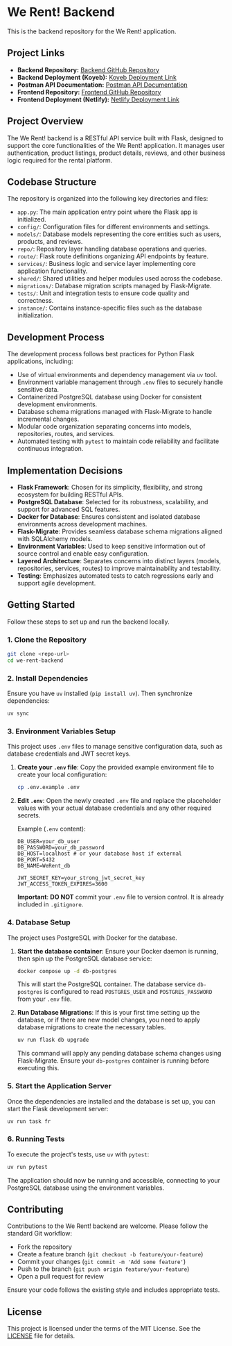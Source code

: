 # We Rent! Backend

This is the backend repository for the We Rent! application.

## Project Links

- **Backend Repository:** [Backend GitHub Repository](https://github.com/rizalandyyy/backend-team-two)
- **Backend Deployment (Koyeb):** [Koyeb Deployment Link](https://indirect-yasmin-ananana-483e9951.koyeb.app/)
- **Postman API Documentation:** [Postman API Documentation](https://www.postman.com/feri-8677167/werent/collection/fxwpbql/werent-documentation?action=share&source=copy-link&creator=44239234)
- **Frontend Repository:** [Frontend GitHub Repository](https://github.com/rizalandyyy/frontend-team-two)
- **Frontend Deployment (Netlify):** [Netlify Deployment Link](https://your-frontend-site.netlify.app)

## Project Overview

The We Rent! backend is a RESTful API service built with Flask, designed to support the core functionalities of the We Rent! application. It manages user authentication, product listings, product details, reviews, and other business logic required for the rental platform.

## Codebase Structure

The repository is organized into the following key directories and files:

- `app.py`: The main application entry point where the Flask app is initialized.
- `config/`: Configuration files for different environments and settings.
- `models/`: Database models representing the core entities such as users, products, and reviews.
- `repo/`: Repository layer handling database operations and queries.
- `route/`: Flask route definitions organizing API endpoints by feature.
- `services/`: Business logic and service layer implementing core application functionality.
- `shared/`: Shared utilities and helper modules used across the codebase.
- `migrations/`: Database migration scripts managed by Flask-Migrate.
- `tests/`: Unit and integration tests to ensure code quality and correctness.
- `instance/`: Contains instance-specific files such as the database initialization.

## Development Process

The development process follows best practices for Python Flask applications, including:

- Use of virtual environments and dependency management via `uv` tool.
- Environment variable management through `.env` files to securely handle sensitive data.
- Containerized PostgreSQL database using Docker for consistent development environments.
- Database schema migrations managed with Flask-Migrate to handle incremental changes.
- Modular code organization separating concerns into models, repositories, routes, and services.
- Automated testing with `pytest` to maintain code reliability and facilitate continuous integration.

## Implementation Decisions

- **Flask Framework**: Chosen for its simplicity, flexibility, and strong ecosystem for building RESTful APIs.
- **PostgreSQL Database**: Selected for its robustness, scalability, and support for advanced SQL features.
- **Docker for Database**: Ensures consistent and isolated database environments across development machines.
- **Flask-Migrate**: Provides seamless database schema migrations aligned with SQLAlchemy models.
- **Environment Variables**: Used to keep sensitive information out of source control and enable easy configuration.
- **Layered Architecture**: Separates concerns into distinct layers (models, repositories, services, routes) to improve maintainability and testability.
- **Testing**: Emphasizes automated tests to catch regressions early and support agile development.

## Getting Started

Follow these steps to set up and run the backend locally.

### 1. Clone the Repository

```bash
git clone <repo-url>
cd we-rent-backend
```

### 2. Install Dependencies

Ensure you have `uv` installed (`pip install uv`). Then synchronize dependencies:

```bash
uv sync
```

### 3. Environment Variables Setup

This project uses `.env` files to manage sensitive configuration data, such as database credentials and JWT secret keys.

1.  **Create your `.env` file**:
    Copy the provided example environment file to create your local configuration:

    ```bash
    cp .env.example .env
    ```

2.  **Edit `.env`**:
    Open the newly created `.env` file and replace the placeholder values with your actual database credentials and any other required secrets.

    Example (`.env` content):

    ```
    DB_USER=your_db_user
    DB_PASSWORD=your_db_password
    DB_HOST=localhost # or your database host if external
    DB_PORT=5432
    DB_NAME=WeRent_db

    JWT_SECRET_KEY=your_strong_jwt_secret_key
    JWT_ACCESS_TOKEN_EXPIRES=3600
    ```

    **Important**: **DO NOT** commit your `.env` file to version control. It is already included in `.gitignore`.

### 4. Database Setup

The project uses PostgreSQL with Docker for the database.

1.  **Start the database container**:
    Ensure your Docker daemon is running, then spin up the PostgreSQL database service:

    ```bash
    docker compose up -d db-postgres
    ```

    This will start the PostgreSQL container. The database service `db-postgres` is configured to read `POSTGRES_USER` and `POSTGRES_PASSWORD` from your `.env` file.

2.  **Run Database Migrations**:
    If this is your first time setting up the database, or if there are new model changes, you need to apply database migrations to create the necessary tables.
    ```bash
    uv run flask db upgrade
    ```
    This command will apply any pending database schema changes using Flask-Migrate. Ensure your `db-postgres` container is running before executing this.

### 5. Start the Application Server

Once the dependencies are installed and the database is set up, you can start the Flask development server:

```bash
uv run task fr
```

### 6. Running Tests

To execute the project's tests, use `uv` with `pytest`:

```bash
uv run pytest
```

The application should now be running and accessible, connecting to your PostgreSQL database using the environment variables.

## Contributing

Contributions to the We Rent! backend are welcome. Please follow the standard Git workflow:

- Fork the repository
- Create a feature branch (`git checkout -b feature/your-feature`)
- Commit your changes (`git commit -m 'Add some feature'`)
- Push to the branch (`git push origin feature/your-feature`)
- Open a pull request for review

Ensure your code follows the existing style and includes appropriate tests.

## License

This project is licensed under the terms of the MIT License. See the [LICENSE](LICENSE) file for details.
